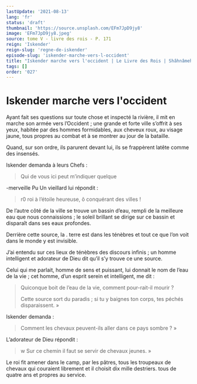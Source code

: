 ```yaml
---
lastUpdate: '2021-08-13'
lang: 'fr'
status: 'draft'
thumbnail: 'https://source.unsplash.com/EFm7JpD9jy8'
image: 'EFm7JpD9jy8.jpeg'
source: tome V - livre des rois - P. 171
reign: 'Iskender'
reign-slug: 'regne-de-iskender'
episode-slug: 'iskender-marche-vers-l-occident'
title: "Iskender marche vers l'occident | Le Livre des Rois | Shâhnâmeh"
tags: []
order: '027'
---
```


<!-- LTeX: language=fr -->

# Iskender marche vers l'occident

Ayant fait ses questions sur toute chose et inspecté la rivière, il mit en marche son armée vers l’Occident ; une grande et forte ville s’offrit à ses yeux, habitée par des hommes formidables, aux cheveux roux, au visage jaune, tous propres au combat et à se montrer au jour de la bataille.

Quand, sur son ordre, ils parurent devant lui, ils se frappèrent latête comme des insensés.

Iskender demanda à leurs Chefs :

> Qui de vous ici peut m’indiquer quelque

-merveille Pu Un vieillard lui répondit :

> r0 roi à l’étoile heureuse, ô conquérant des villes !

De l’autre côté de la ville se trouve un bassin d’eau, rempli de la meilleure eau que nous connaissions ; le soleil brillant se dirige sur ce bassin et disparaît dans ses eaux profondes.

Derrière cette source, la . terre est dans les ténèbres et tout ce que l’on voit dans le monde y est invisible.

J’ai entendu sur ces lieux de ténèbres des discours infinis ; un homme intelligent et adorateur de Dieu dit qu’il s’y trouve ce une source.

Celui qui me parlait, homme de sens et puissant, lui donnait le nom de l’eau de la vie ; cet homme, d’un esprit serein et intelligent, me dit :

> Quiconque boit de l’eau de la vie, comment pour-rait-il mourir ?
>
> Cette source sort du paradis ; si tu y baignes ton corps, tes péchés disparaissent. »

Iskender demanda :

> Comment les chevaux peuvent-ils aller dans ce pays sombre ? »

L’adorateur de Dieu répondit :

> w Sur ce chemin il faut se servir de chevaux jeunes. »

Le roi fit amener dans le camp, par les pâtres, tous les troupeaux de chevaux qui couraient librement et il choisit dix mille destriers. tous de quatre ans et propres au service.
